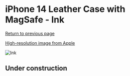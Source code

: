 # iPhone 14 Leather Case with MagSafe - Ink

[Return to previous page](/iphone_14)

[High-resolution image from Apple](https://store.storeimages.cdn-apple.com/8756/as-images.apple.com/is/MPPP3?wid=4500&hei=4500&fmt=png)

<div style="width: 500px"><img src="/everyphone/MPPP3.png" alt="Ink"></div>

## Under construction

